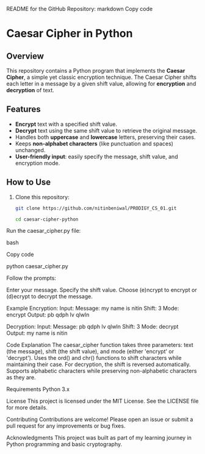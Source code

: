 README for the GitHub Repository:
markdown
Copy code
# Caesar Cipher in Python

## Overview
This repository contains a Python program that implements the **Caesar Cipher**, a simple yet classic encryption technique. The Caesar Cipher shifts each letter in a message by a given shift value, allowing for **encryption** and **decryption** of text.

## Features
- **Encrypt** text with a specified shift value.
- **Decrypt** text using the same shift value to retrieve the original message.
- Handles both **uppercase** and **lowercase** letters, preserving their cases.
- Keeps **non-alphabet characters** (like punctuation and spaces) unchanged.
- **User-friendly input**: easily specify the message, shift value, and encryption mode.

## How to Use
1. Clone this repository:
   ```bash
   git clone https://github.com/nitinbeniwal/PRODIGY_CS_01.git

   cd caesar-cipher-python

Run the caesar_cipher.py file:

bash

Copy code

python caesar_cipher.py

Follow the prompts:


Enter your message.
Specify the shift value.
Choose (e)ncrypt to encrypt or (d)ecrypt to decrypt the message.

Example
Encryption:
Input:
Message: my name is nitin
Shift: 3
Mode: encrypt
Output: pb qdph lv qlwln


Decryption:
Input:
Message: pb qdph lv qlwln
Shift: 3
Mode: decrypt
Output: my name is nitin


Code Explanation
The caesar_cipher function takes three parameters: text (the message), shift (the shift value), and mode (either 'encrypt' or 'decrypt').
Uses the ord() and chr() functions to shift characters while maintaining their case.
For decryption, the shift is reversed automatically.
Supports alphabetic characters while preserving non-alphabetic characters as they are.


Requirements
Python 3.x


License
This project is licensed under the MIT License. See the LICENSE file for more details.

Contributing
Contributions are welcome! Please open an issue or submit a pull request for any improvements or bug fixes.

Acknowledgments
This project was built as part of my learning journey in Python programming and basic cryptography.


